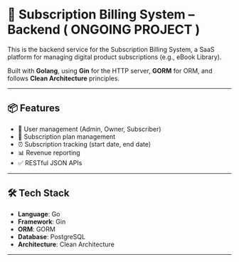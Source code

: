 # 🧠 Subscription Billing System – Backend ( ONGOING PROJECT )

This is the backend service for the Subscription Billing System, a SaaS platform for managing digital product subscriptions (e.g., eBook Library).

Built with **Golang**, using **Gin** for the HTTP server, **GORM** for ORM, and follows **Clean Architecture** principles.

---

## 📦 Features

- 👥 User management (Admin, Owner, Subscriber)
- 📜 Subscription plan management
- ⏰ Subscription tracking (start date, end date)
- 📊 Revenue reporting
- ✅ RESTful JSON APIs

---

## 🛠️ Tech Stack

- **Language**: Go
- **Framework**: Gin
- **ORM**: GORM
- **Database**: PostgreSQL
- **Architecture**: Clean Architecture

---
